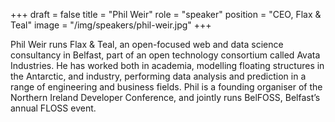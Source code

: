 +++
draft = false
title = "Phil Weir"
role = "speaker"
position = "CEO, Flax & Teal"
image = "/img/speakers/phil-weir.jpg"
+++

Phil Weir runs Flax & Teal, an open-focused web and data science consultancy in Belfast, part of an open technology consortium called Avata Industries. He has worked both in academia, modelling floating structures in the Antarctic, and industry, performing data analysis and prediction in a range of engineering and business fields. Phil is a founding organiser of the Northern Ireland Developer Conference, and jointly runs BelFOSS, Belfast’s annual FLOSS event.